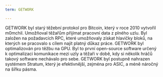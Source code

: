 ```yaml
---
term: GETWORK

---
```

GETWORK byl starý těžební protokol pro Bitcoin, který v roce 2010 vytvořil m0mchil. Umožňoval těžařům přijímat pracovní data z plného uzlu. Byl založen na požadavcích RPC, které umožňovaly získat hlavičky bloků, na kterých se pracovalo s cílem najít platný důkaz práce. GETWORK byl optimalizován pro těžbu na GPU. Byl to první open-source software určený k optimalizaci komunikace mezi uzly a těžaři v době, kdy si několik hráčů takový software nechávalo pro sebe. GETWORK byl postupně nahrazen systémem Stratum, který je efektivnější, zejména pro ASIC, a méně náročný na šířku pásma.